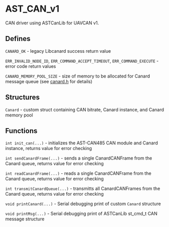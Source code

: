 # AST_CAN_v1

CAN driver using ASTCanLib for UAVCAN v1.

## Defines

`CANARD_OK` - legacy Libcanard success return value

`ERR_INVALID_NODE_ID`, `ERR_COMMAND_ACCEPT_TIMEOUT`, `ERR_COMMAND_EXECUTE` - error code return values

`CANARD_MEMORY_POOL_SIZE` - size of memory to be allocated for Canard message queue (see [canard.h](https://github.com/UAVCAN/libcanard/blob/legacy-v0/canard.h) for details)

## Structures

`Canard` - custom struct containing CAN bitrate, Canard instance, and Canard memory pool

## Functions

`int init_can(...)` - initializes the AST-CAN485 CAN module and Canard instance, returns value for error checking

`int sendCanardFrame(...)` - sends a single CanardCANFrame from the Canard queue, returns value for error checking

`int readCanardFrame(...)` - reads a single CanardCANFrame from the Canard queue, returns value for error checking

`int transmitCanardQueue(...)` - transmitts all CanardCANFrames from the Canard queue, returns value for error checking

`void printCanard(...)` - Serial debugging print of custom `Canard` structure

`void printMsg(...)` - Serial debugging print of ASTCanLib st_cmd_t CAN message structure
